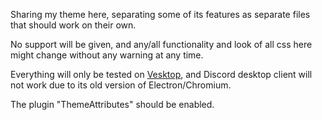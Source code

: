 Sharing my theme here, separating some of its features as separate files that should work on their own.

No support will be given, and any/all functionality and look of all css here might change without any warning at any time.

Everything will only be tested on [Vesktop](https://github.com/Vencord/Vesktop), and Discord desktop client will not work due to its old version of Electron/Chromium.

The plugin "ThemeAttributes" should be enabled.
